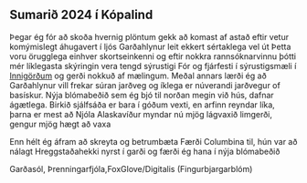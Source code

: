 ## Sumarið 2024 í Kópalind
Þegar ég fór að skoða hvernig plöntum gekk að komast af astað eftir vetur komýmislegt áhugavert í ljós
Garðahlynur leit ekkert sértaklega vel út
Þetta voru örugglega einhver skortseinkenni og eftir nokkra rannsóknarvinnu þótti mér líklegasta skýringin vera tengd sýrustigi
Fór og fjárfesti í sýrustigsmæli í [Innigörðum](https://innigardar.is/index.php) og gerði nokkuð af mælingum.
Meðal annars lærði ég að Garðahlynur vill frekar súran jarðveg og íklega er núverandi jarðvegur of basískur.
Nýja blómabeðið sem ég bjó til norðan megin við hús, dafnar ágætlega.
Birkið sjálfsáða er bara í góðum vexti, en arfinn reyndar líka, þarna er mest að Njóla
Alaskavíður myndar nú mjög lágvaxið limgerði, gengur mjög hægt að vaxa

Enn hélt ég áfram að skreyta og betrumbæta
Færði Columbina til, hún var að nálagt Hreggstaðahekki nyrst í garði og færði ég hana í nýja blómabeðið

Garðasól, Þrenningarfjóla,FoxGlove/Digitalis (Fingurbjargarblóm)
